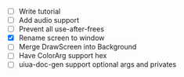- [ ] Write tutorial
- [ ] Add audio support
- [ ] Prevent all use-after-frees
- [x] Rename screen to window
- [ ] Merge DrawScreen into Background
- [ ] Have ColorArg support hex
- [ ] uiua-doc-gen support optional args and privates

